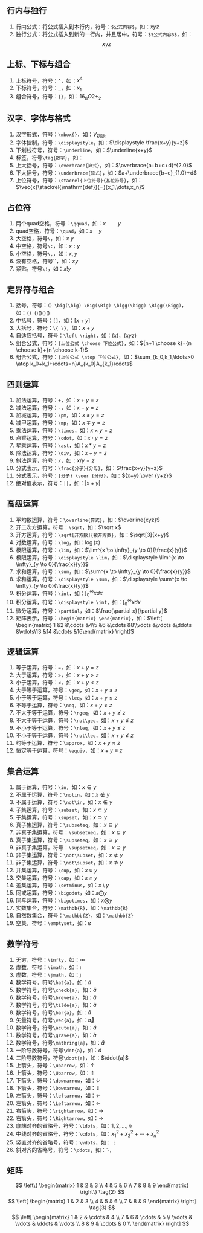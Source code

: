 ## 行内与独行

1.  行内公式：将公式插入到本行内，符号：`$公式内容$`，如：$xyz$
2.  独行公式：将公式插入到新的一行内，并且居中，符号：`$$公式内容$$`，如：$$xyz$$

## 上标、下标与组合

1.  上标符号，符号：`^`，如：$x^4$
2.  下标符号，符号：`_`，如：$x_1$
3.  组合符号，符号：`{}`，如：${16}_{8}O{2+}_{2}$

## 汉字、字体与格式

1.  汉字形式，符号：`\mbox{}`，如：$V_{\mbox{初始}}$
2.  字体控制，符号：`\displaystyle`，如：$\displaystyle \frac{x+y}{y+z}$
3.  下划线符号，符号：`\underline`，如：$\underline{x+y}$
4.  标签，符号`\tag{数字}`，如：$\tag{11}$
5.  上大括号，符号：`\overbrace{算式}`，如：$\overbrace{a+b+c+d}^{2.0}$
6.  下大括号，符号：`\underbrace{算式}`，如：$a+\underbrace{b+c}_{1.0}+d$
7.  上位符号，符号：`\stacrel{上位符号}{基位符号}`，如：$\vec{x}\stackrel{\mathrm{def}}{=}{x_1,\dots,x_n}$

## 占位符

1.  两个quad空格，符号：`\qquad`，如：$x \qquad y$
2.  quad空格，符号：`\quad`，如：$x \quad y$
3.  大空格，符号`\`，如：$x \ y$
4.  中空格，符号`\:`，如：$x : y$
5.  小空格，符号`\,`，如：$x , y$
6.  没有空格，符号``，如：$xy$
7.  紧贴，符号`\!`，如：$x ! y$

## 定界符与组合

1.  括号，符号：`（）\big(\big) \Big(\Big) \bigg(\bigg) \Bigg(\Bigg)`，如：$（）\big(\big) \Big(\Big) \bigg(\bigg) \Bigg(\Bigg)$
2.  中括号，符号：`[]`，如：$[x+y]$
3.  大括号，符号：`\{ \}`，如：${x+y}$
4.  自适应括号，符号：`\left \right`，如：$\left(x\right)$，$\left(x{yz}\right)$
5.  组合公式，符号：`{上位公式 \choose 下位公式}`，如：${n+1 \choose k}={n \choose k}+{n \choose k-1}$
6.  组合公式，符号：`{上位公式 \atop 下位公式}`，如：$\sum_{k_0,k_1,\ldots>0 \atop k_0+k_1+\cdots=n}A_{k_0}A_{k_1}\cdots$

## 四则运算

1.  加法运算，符号：`+`，如：$x+y=z$
2.  减法运算，符号：`-`，如：$x-y=z$
3.  加减运算，符号：`\pm`，如：$x \pm y=z$
4.  减甲运算，符号：`\mp`，如：$x \mp y=z$
5.  乘法运算，符号：`\times`，如：$x \times y=z$
6.  点乘运算，符号：`\cdot`，如：$x \cdot y=z$
7.  星乘运算，符号：`\ast`，如：$x \ast y=z$
8.  除法运算，符号：`\div`，如：$x \div y=z$
9.  斜法运算，符号：`/`，如：$x/y=z$
10.  分式表示，符号：`\frac{分子}{分母}`，如：$\frac{x+y}{y+z}$
11.  分式表示，符号：`{分子} \voer {分母}`，如：${x+y} \over {y+z}$
12.  绝对值表示，符号：`||`，如：$|x+y|$

## 高级运算

1.  平均数运算，符号：`\overline{算式}`，如：$\overline{xyz}$
2.  开二次方运算，符号：`\sqrt`，如：$\sqrt x$
3.  开方运算，符号：`\sqrt[开方数]{被开方数}`，如：$\sqrt[3]{x+y}$
4.  对数运算，符号：`\log`，如：$\log(x)$
5.  极限运算，符号：`\lim`，如：$\lim^{x \to \infty}_{y \to 0}{\frac{x}{y}}$
6.  极限运算，符号：`\displaystyle \lim`，如：$\displaystyle \lim^{x \to \infty}_{y \to 0}{\frac{x}{y}}$
7.  求和运算，符号：`\sum`，如：$\sum^{x \to \infty}_{y \to 0}{\frac{x}{y}}$
8.  求和运算，符号：`\displaystyle \sum`，如：$\displaystyle \sum^{x \to \infty}_{y \to 0}{\frac{x}{y}}$
9.  积分运算，符号：`\int`，如：$\int^{\infty}_{0}{xdx}$
10.  积分运算，符号：`\displaystyle \int`，如：$\displaystyle \int^{\infty}_{0}{xdx}$
11.  微分运算，符号：`\partial`，如：$\frac{\partial x}{\partial y}$
12.  矩阵表示，符号：`\begin{matrix} \end{matrix}`，如：$\left[ \begin{matrix} 1 &2 &\cdots &4\5 &6 &\cdots &8\\vdots &\vdots &\ddots &\vdots\13 &14 &\cdots &16\end{matrix} \right]$

## 逻辑运算

1.  等于运算，符号：`=`，如：$x+y=z$
2.  大于运算，符号：`>`，如：$x+y>z$
3.  小于运算，符号：`<`，如：$x+y<z$
4.  大于等于运算，符号：`\geq`，如：$x+y \geq z$
5.  小于等于运算，符号：`\leq`，如：$x+y \leq z$
6.  不等于运算，符号：`\neq`，如：$x+y \neq z$
7.  不大于等于运算，符号：`\ngeq`，如：$x+y \ngeq z$
8.  不大于等于运算，符号：`\not\geq`，如：$x+y \not\geq z$
9.  不小于等于运算，符号：`\nleq`，如：$x+y \nleq z$
10.  不小于等于运算，符号：`\not\leq`，如：$x+y \not\leq z$
11.  约等于运算，符号：`\approx`，如：$x+y \approx z$
12.  恒定等于运算，符号：`\equiv`，如：$x+y \equiv z$

## 集合运算

1.  属于运算，符号：`\in`，如：$x \in y$
2.  不属于运算，符号：`\notin`，如：$x \notin y$
3.  不属于运算，符号：`\not\in`，如：$x \not\in y$
4.  子集运算，符号：`\subset`，如：$x \subset y$
5.  子集运算，符号：`\supset`，如：$x \supset y$
6.  真子集运算，符号：`\subseteq`，如：$x \subseteq y$
7.  非真子集运算，符号：`\subsetneq`，如：$x \subsetneq y$
8.  真子集运算，符号：`\supseteq`，如：$x \supseteq y$
9.  非真子集运算，符号：`\supsetneq`，如：$x \supsetneq y$
10.  非子集运算，符号：`\not\subset`，如：$x \not\subset y$
11.  非子集运算，符号：`\not\supset`，如：$x \not\supset y$
12.  并集运算，符号：`\cup`，如：$x \cup y$
13.  交集运算，符号：`\cap`，如：$x \cap y$
14.  差集运算，符号：`\setminus`，如：$x \setminus y$
15.  同或运算，符号：`\bigodot`，如：$x \bigodot y$
16.  同与运算，符号：`\bigotimes`，如：$x \bigotimes y$
17.  实数集合，符号：`\mathbb{R}`，如：`\mathbb{R}`
18.  自然数集合，符号：`\mathbb{Z}`，如：`\mathbb{Z}`
19.  空集，符号：`\emptyset`，如：$\emptyset$

## 数学符号

1.  无穷，符号：`\infty`，如：$\infty$
2.  虚数，符号：`\imath`，如：$\imath$
3.  虚数，符号：`\jmath`，如：$\jmath$
4.  数学符号，符号`\hat{a}`，如：$\hat{a}$
5.  数学符号，符号`\check{a}`，如：$\check{a}$
6.  数学符号，符号`\breve{a}`，如：$\breve{a}$
7.  数学符号，符号`\tilde{a}`，如：$\tilde{a}$
8.  数学符号，符号`\bar{a}`，如：$\bar{a}$
9.  矢量符号，符号`\vec{a}`，如：$\vec{a}$
10.  数学符号，符号`\acute{a}`，如：$\acute{a}$
11.  数学符号，符号`\grave{a}`，如：$\grave{a}$
12.  数学符号，符号`\mathring{a}`，如：$\mathring{a}$
13.  一阶导数符号，符号`\dot{a}`，如：$\dot{a}$
14.  二阶导数符号，符号`\ddot{a}`，如：$\ddot{a}$
15.  上箭头，符号：`\uparrow`，如：$\uparrow$
16.  上箭头，符号：`\Uparrow`，如：$\Uparrow$
17.  下箭头，符号：`\downarrow`，如：$\downarrow$
18.  下箭头，符号：`\Downarrow`，如：$\Downarrow$
19.  左箭头，符号：`\leftarrow`，如：$\leftarrow$
20.  左箭头，符号：`\Leftarrow`，如：$\Leftarrow$
21.  右箭头，符号：`\rightarrow`，如：$\rightarrow$
22.  右箭头，符号：`\Rightarrow`，如：$\Rightarrow$
23.  底端对齐的省略号，符号：`\ldots`，如：$1,2,\ldots,n$
24.  中线对齐的省略号，符号：`\cdots`，如：$x_1^2 + x_2^2 + \cdots + x_n^2$
25.  竖直对齐的省略号，符号：`\vdots`，如：$\vdots$
26.  斜对齐的省略号，符号：`\ddots`，如：$\ddots$

## 矩阵
$$ \left\{ \begin{matrix} 1 & 2 & 3 \\ 4 & 5 & 6 \\ 7 & 8 & 9 \end{matrix} \right\} \tag{2} $$
$$ \left[ \begin{matrix} 1 & 2 & 3 \\ 4 & 5 & 6 \\ 7 & 8 & 9 \end{matrix} \right] \tag{3} $$
$$
\left[
\begin{matrix}
 1      & 2      & \cdots & 4      \\
 7      & 6      & \cdots & 5      \\
 \vdots & \vdots & \ddots & \vdots \\
 8      & 9      & \cdots & 0      \\
\end{matrix}
\right]
$$
